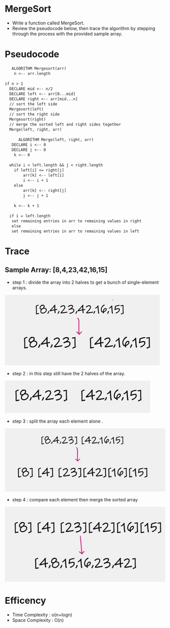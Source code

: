 # MergeSort
- Write a function called  MergeSort.
- Review the pseudocode below, then trace the algorithm by stepping through the process with the provided sample array. 

# Pseudocode
       ALGORITHM Mergesort(arr)
        n <-- arr.length

    if n > 1
      DECLARE mid <-- n/2
      DECLARE left <-- arr[0...mid]
      DECLARE right <-- arr[mid...n]
      // sort the left side
      Mergesort(left)
      // sort the right side
      Mergesort(right)
      // merge the sorted left and right sides together
      Merge(left, right, arr)

          ALGORITHM Merge(left, right, arr)
       DECLARE i <-- 0
       DECLARE j <-- 0
        k <-- 0

      while i < left.length && j < right.length
        if left[i] <= right[j]
            arr[k] <-- left[i]
            i <-- i + 1
        else
            arr[k] <-- right[j]
            j <-- j + 1

        k <-- k + 1

      if i = left.length
       set remaining entries in arr to remaining values in right
       else
       set remaining entries in arr to remaining values in left


# Trace

## Sample Array: [8,4,23,42,16,15]
- step 1 :  divide the array into 2 halves to get a bunch of single-element arrays.

![step1](step1.jpg)

- step 2 : in this step still have the 2 halves of the array.

![step2](step2.jpg)

- step 3 :  split the array each element alone .

![step3](step3.jpg)

- step 4 : compare each element then merge the sorted array 

![step4](step4.jpg)

# Efficency
- Time Complexity : o(n+logn)
- Space Complexity : O(n)
